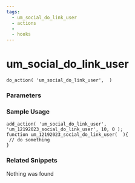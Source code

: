 ```yaml
---
tags: 
  - um_social_do_link_user
  - actions
  - 
  - hooks
---
```

# um\_social\_do\_link\_user

``` php:no-line-numbers
do_action( 'um_social_do_link_user',  )
```
<div class='hook-sep'></div>

### Parameters

<div class='hook-sep'></div>



### Sample Usage

``` php:no-line-numbers
add_action( 'um_social_do_link_user', 'um_12192023_social_do_link_user', 10, 0 );
function um_12192023_social_do_link_user(  ){
 // do something
}
```
<div class='hook-sep'></div>



### Related Snippets

Nothing was found

